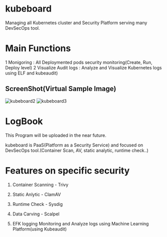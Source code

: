 # kubeboard
Managing all Kubernetes cluster and Security Platform serving many DevSecOps tool.

# Main Functions

1 Monigoring : All Deploymented pods security monitoring(Create, Run, Deploy level)
2 Visualize Audit logs : Analyze and Visualize Kubernetes logs using ELF and kubeaudit)

ScreenShot(Virtual Sample Image)
----------

![kubeboard2](https://user-images.githubusercontent.com/31233090/68345547-ef1ffe80-0134-11ea-844e-1d71595ea2ea.PNG)
![kubeboard3](https://user-images.githubusercontent.com/31233090/68345760-7b322600-0135-11ea-83ff-9c48c2de541f.PNG)


# LogBook

This Program will be uploaded in the near future.

kubeboard is PaaS(Platform as a Security Service) and focused on DevSecOps tool.(Container Scan, AV, static analytic, runtime check..)

# Features on specific security

1. Container Scanning - Trivy
2. Static Anlytic - ClamAV
3. Runtime Check - Sysdig
4. Data Carving - Scalpel

5. EFK logging Monitoring and Analyze logs using Machine Learning Platform(using Kubeaudit)
